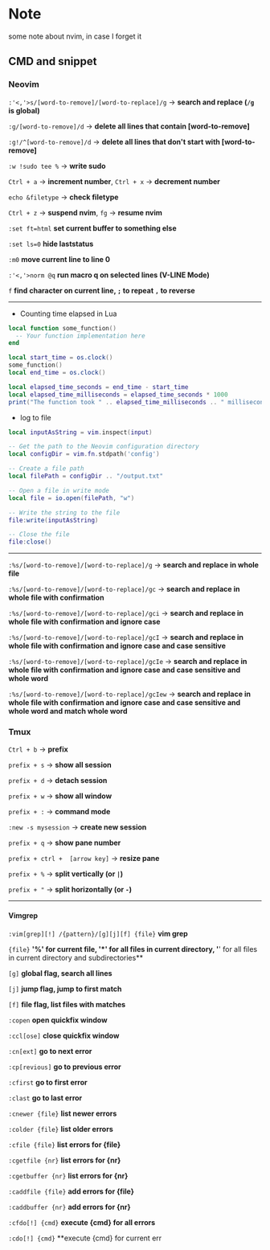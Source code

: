 # Note

some note about nvim, in case I forget it

## CMD and snippet

### Neovim

`:'<,'>s/[word-to-remove]/[word-to-replace]/g` -> **search and replace (`/g` is
global)**

`:g/[word-to-remove]/d` -> **delete all lines that contain [word-to-remove]**

`:g!/^[word-to-remove]/d` -> **delete all lines that don't start with
[word-to-remove]**

`:w !sudo tee %` -> **write sudo**

`Ctrl + a` -> **increment number**, `Ctrl + x` -> **decrement number**

`echo &filetype` -> **check filetype**

`Ctrl + z` -> **suspend nvim**, `fg` -> **resume nvim**

`:set ft=html` **set current buffer to something else**

`:set ls=0` **hide laststatus**

`:m0` **move current line to line 0**

`:'<,'>norm @q` **run macro q on selected lines (V-LINE Mode)**

`f` **find character on current line, `;` to repeat `,` to reverse**

---

- Counting time elapsed in Lua

```lua
local function some_function()
  -- Your function implementation here
end

local start_time = os.clock()
some_function()
local end_time = os.clock()

local elapsed_time_seconds = end_time - start_time
local elapsed_time_milliseconds = elapsed_time_seconds * 1000
print("The function took " .. elapsed_time_milliseconds .. " milliseconds to run.")

```

- log to file

```lua
local inputAsString = vim.inspect(input)

-- Get the path to the Neovim configuration directory
local configDir = vim.fn.stdpath('config')

-- Create a file path
local filePath = configDir .. "/output.txt"

-- Open a file in write mode
local file = io.open(filePath, "w")

-- Write the string to the file
file:write(inputAsString)

-- Close the file
file:close()

```

---

`:%s/[word-to-remove]/[word-to-replace]/g` -> **search and replace in whole
file**

`:%s/[word-to-remove]/[word-to-replace]/gc` -> **search and replace in whole
file with confirmation**

`:%s/[word-to-remove]/[word-to-replace]/gci` -> **search and replace in whole
file with confirmation and ignore case**

`:%s/[word-to-remove]/[word-to-replace]/gcI` -> **search and replace in whole
file with confirmation and ignore case and case sensitive**

`:%s/[word-to-remove]/[word-to-replace]/gcIe` -> **search and replace in whole
file with confirmation and ignore case and case sensitive and whole word**

`:%s/[word-to-remove]/[word-to-replace]/gcIew` -> **search and replace in whole
file with confirmation and ignore case and case sensitive and whole word and
match whole word**

### Tmux

`Ctrl + b` -> **prefix**

`prefix + s` -> **show all session**

`prefix + d` -> **detach session**

`prefix + w` -> **show all window**

`prefix + :` -> **command mode**

`:new -s mysession` -> **create new session**

`prefix + q` -> **show pane number**

`prefix + ctrl +  [arrow key]` -> **resize pane**

`prefix + %` -> **split vertically (or `|`)**

`prefix + "` -> **split horizontally (or `-`)**

---

#### Vimgrep

`:vim[grep][!] /{pattern}/[g][j][f] {file}` **vim grep**

`{file}` **'%' for current file, '\*' for all files in current directory, '**'
for all files in current directory and subdirectories\*\*

`[g]` **global flag, search all lines**

`[j]` **jump flag, jump to first match**

`[f]` **file flag, list files with matches**

`:copen` **open quickfix window**

`:ccl[ose]` **close quickfix window**

`:cn[ext]` **go to next error**

`:cp[revious]` **go to previous error**

`:cfirst` **go to first error**

`:clast` **go to last error**

`:cnewer {file}` **list newer errors**

`:colder {file}` **list older errors**

`:cfile {file}` **list errors for {file}**

`:cgetfile {nr}` **list errors for {nr}**

`:cgetbuffer {nr}` **list errors for {nr}**

`:caddfile {file}` **add errors for {file}**

`:caddbuffer {nr}` **add errors for {nr}**

`:cfdo[!] {cmd}` **execute {cmd} for all errors**

`:cdo[!] {cmd}` \*\*execute {cmd} for current err

